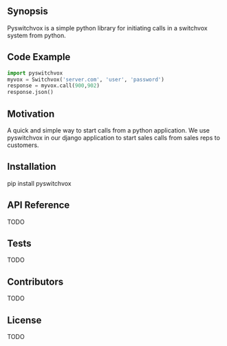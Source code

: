 ## Synopsis

Pyswitchvox is a simple python library for initiating calls in a switchvox system from python.

## Code Example

```python
import pyswitchvox
myvox = Switchvox('server.com', 'user', 'password')
response = myvox.call(900,902)
response.json()

```

## Motivation

A quick and simple way to start calls from a python application.  We use pyswitchvox in our django application to start sales calls from sales reps to customers.

## Installation

pip install pyswitchvox

## API Reference

TODO

## Tests

TODO

## Contributors

TODO
## License

TODO